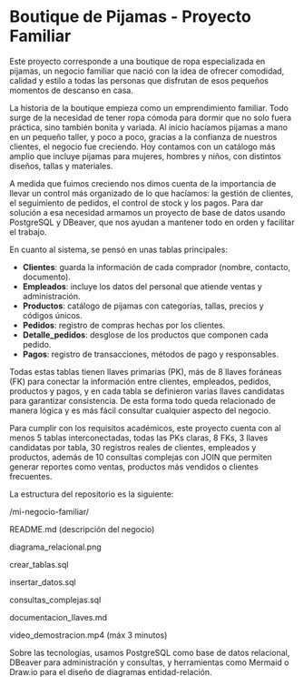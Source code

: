 # Boutique de Pijamas - Proyecto Familiar

Este proyecto corresponde a una boutique de ropa especializada en pijamas, un negocio familiar que nació con la idea de ofrecer comodidad, calidad y estilo a todas las personas que disfrutan de esos pequeños momentos de descanso en casa.

La historia de la boutique empieza como un emprendimiento familiar. Todo surge de la necesidad de tener ropa cómoda para dormir que no solo fuera práctica, sino también bonita y variada. Al inicio hacíamos pijamas a mano en un pequeño taller, y poco a poco, gracias a la confianza de nuestros clientes, el negocio fue creciendo. Hoy contamos con un catálogo más amplio que incluye pijamas para mujeres, hombres y niños, con distintos diseños, tallas y materiales.

A medida que fuimos creciendo nos dimos cuenta de la importancia de llevar un control más organizado de lo que hacíamos: la gestión de clientes, el seguimiento de pedidos, el control de stock y los pagos. Para dar solución a esa necesidad armamos un proyecto de base de datos usando PostgreSQL y DBeaver, que nos ayudan a mantener todo en orden y facilitar el trabajo.

En cuanto al sistema, se pensó en unas tablas principales:  
- **Clientes**: guarda la información de cada comprador (nombre, contacto, documento).  
- **Empleados**: incluye los datos del personal que atiende ventas y administración.  
- **Productos**: catálogo de pijamas con categorías, tallas, precios y códigos únicos.  
- **Pedidos**: registro de compras hechas por los clientes.  
- **Detalle_pedidos**: desglose de los productos que componen cada pedido.  
- **Pagos**: registro de transacciones, métodos de pago y responsables.  

Todas estas tablas tienen llaves primarias (PK), más de 8 llaves foráneas (FK) para conectar la información entre clientes, empleados, pedidos, productos y pagos, y en cada tabla se definieron varias llaves candidatas para garantizar consistencia. De esta forma todo queda relacionado de manera lógica y es más fácil consultar cualquier aspecto del negocio.

Para cumplir con los requisitos académicos, este proyecto cuenta con al menos 5 tablas interconectadas, todas las PKs claras, 8 FKs, 3 llaves candidatas por tabla, 30 registros reales de clientes, empleados y productos, además de 10 consultas complejas con JOIN que permiten generar reportes como ventas, productos más vendidos o clientes frecuentes.

La estructura del repositorio es la siguiente:

/mi-negocio-familiar/

 README.md (descripción del negocio)

 diagrama_relacional.png

 crear_tablas.sql

 insertar_datos.sql

 consultas_complejas.sql

 documentacion_llaves.md

 video_demostracion.mp4 (máx 3 minutos)


Sobre las tecnologías, usamos PostgreSQL como base de datos relacional, DBeaver para administración y consultas, y herramientas como Mermaid o Draw.io para el diseño de diagramas entidad-relación.

